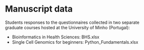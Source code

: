 # Manuscript data  
Students responses to the questionnaires collected in two separate graduate courses hosted at the University of Minho (Portugal):

- Bioinformatics in Health Sciences: BHS.xlsx
- Single Cell Genomics for beginners: Python_Fundamentals.xlsx

